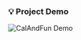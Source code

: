 ### 💡 Project Demo


![CalAndFun Demo](https://github.com/user-attachments/assets/de7a9402-bf51-494d-9873-2b3a11aad9b6)
